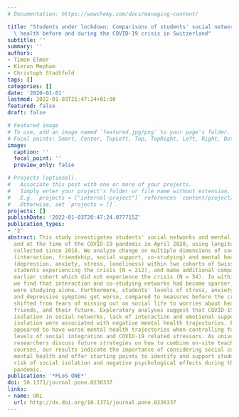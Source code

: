 ```yaml
---
# Documentation: https://wowchemy.com/docs/managing-content/

title: "Students under lockdown: Comparisons of students' social networks and mental\
  \ health before and during the COVID-19 crisis in Switzerland"
subtitle: ''
summary: ''
authors:
- Timon Elmer
- Kieran Mepham
- Christoph Stadtfeld
tags: []
categories: []
date: '2020-01-01'
lastmod: 2022-01-03T21:47:24+01:00
featured: false
draft: false

# Featured image
# To use, add an image named `featured.jpg/png` to your page's folder.
# Focal points: Smart, Center, TopLeft, Top, TopRight, Left, Right, BottomLeft, Bottom, BottomRight.
image:
  caption: ''
  focal_point: ''
  preview_only: false

# Projects (optional).
#   Associate this post with one or more of your projects.
#   Simply enter your project's folder or file name without extension.
#   E.g. `projects = ["internal-project"]` references `content/project/deep-learning/index.md`.
#   Otherwise, set `projects = []`.
projects: []
publishDate: '2022-01-03T20:47:24.077715Z'
publication_types:
- '2'
abstract: This study investigates students' social networks and mental health before
  and at the time of the COVID-19 pandemic in April 2020, using longitudinal data
  collected since 2018. We analyze change on multiple dimensions of social networks
  (interaction, friendship, social support, co-studying) and mental health indicators
  (depression, anxiety, stress, loneliness) within two cohorts of Swiss undergraduate
  students experiencing the crisis (N = 212), and make additional comparisons to an
  earlier cohort which did not experience the crisis (N = 54). In within-person comparisons
  we find that interaction and co-studying networks had become sparser, and more students
  were studying alone. Furthermore, students' levels of stress, anxiety, loneliness,
  and depressive symptoms got worse, compared to measures before the crisis. Stressors
  shifted from fears of missing out on social life to worries about health, family,
  friends, and their future. Exploratory analyses suggest that COVID-19 specific worries,
  isolation in social networks, lack of interaction and emotional support, and physical
  isolation were associated with negative mental health trajectories. Female students
  appeared to have worse mental health trajectories when controlling for different
  levels of social integration and COVID-19 related stressors. As universities and
  researchers discuss future strategies on how to combine on-site teaching with online
  courses, our results indicate the importance of considering social contacts in students'
  mental health and offer starting points to identify and support students at higher
  risk of social isolation and negative psychological effects during the COVID-19
  pandemic.
publication: '*PLoS ONE*'
doi: 10.1371/journal.pone.0236337
links:
- name: URL
  url: http://dx.doi.org/10.1371/journal.pone.0236337
---
```

